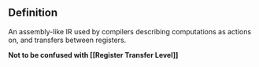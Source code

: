 ## Definition
An assembly-like IR used by compilers describing computations as actions on, and transfers between registers.

**Not to be confused with [[Register Transfer Level]]**